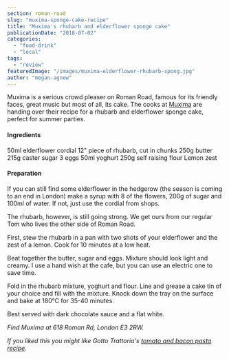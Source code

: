 ```yaml
---
section: roman-road
slug: "muxima-sponge-cake-recipe"
title: "Muxima's rhubarb and elderflower sponge cake"
publicationDate: "2018-07-02"
categories: 
  - "food-drink"
  - "local"
tags: 
  - "review"
featuredImage: "/images/muxima-elderflower-rhubarb-spong.jpg"
author: "megan-agnew"
---
```


Muxima is a serious crowd pleaser on Roman Road, famous for its friendly faces, great music but most of all, its cake. The cooks at [Muxima](https://romanroadlondon.com/best-brunch-bow-mile-end-globe-town/) are handing over their recipe for a rhubarb and elderflower sponge cake, perfect for summer parties.

#### Ingredients

50ml elderflower cordial 12" piece of rhubarb, cut in chunks 250g butter 215g caster sugar 3 eggs 50ml yoghurt 250g self raising flour Lemon zest

#### Preparation

If you can still find some elderflower in the hedgerow (the season is coming to an end in London) make a syrup with 8 of the flowers, 200g of sugar and 100ml of water. If not, just use the cordial from shops.

The rhubarb, however, is still going strong. We get ours from our regular Tom who lives the other side of Roman Road.

First, stew the rhubarb in a pan with two shots of your elderflower and the zest of a lemon. Cook for 10 minutes at a low heat.

Beat together the butter, sugar and eggs. Mixture should look light and creamy. I use a hand wish at the cafe, but you can use an electric one to save time.

Fold in the rhubarb mixture, yoghurt and flour. Line and grease a cake tin of your choice and fill with the mixture. Knock down the tray on the surface and bake at 180°C for 35-40 minutes.

Best served with dark chocolate sauce and a flat white.

_Find Muxima at 618 Roman Rd, London E3 2RW._

_If you liked this you might like Gotto Trattoria's [tomato and bacon pasta recipe](https://romanroadlondon.com/gotto-trattoria-paccheri-all-amatriciana-pasta-recipe/)._
